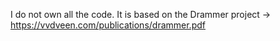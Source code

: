 I do not own all the code. It is based on the Drammer project -> https://vvdveen.com/publications/drammer.pdf
